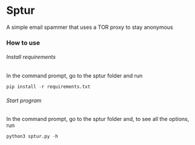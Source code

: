 # Sptur
A simple email spammer that uses a TOR proxy to stay anonymous

### How to use
###### Install requirements
In the command prompt, go to the sptur folder and run
```python
pip install -r requirements.txt
```
###### Start program
In the command prompt, go to the sptur folder and, to see all the options, run
```python
python3 sptur.py -h
```